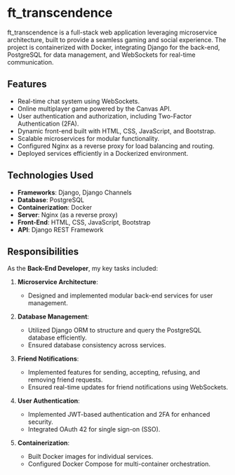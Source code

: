 # ft_transcendence

ft_transcendence is a full-stack web application leveraging microservice architecture, built to provide a seamless gaming and social experience. The project is containerized with Docker, integrating Django for the back-end, PostgreSQL for data management, and WebSockets for real-time communication.

## Features
- Real-time chat system using WebSockets.
- Online multiplayer game powered by the Canvas API.
- User authentication and authorization, including Two-Factor Authentication (2FA).
- Dynamic front-end built with HTML, CSS, JavaScript, and Bootstrap.
- Scalable microservices for modular functionality.
- Configured Nginx as a reverse proxy for load balancing and routing.
- Deployed services efficiently in a Dockerized environment.

## Technologies Used
- **Frameworks**: Django, Django Channels
- **Database**: PostgreSQL
- **Containerization**: Docker
- **Server**: Nginx (as a reverse proxy)
- **Front-End**: HTML, CSS, JavaScript, Bootstrap
- **API**: Django REST Framework

## Responsibilities
As the **Back-End Developer**, my key tasks included:
1. **Microservice Architecture**:
   - Designed and implemented modular back-end services for user management.

2. **Database Management**:
   - Utilized Django ORM to structure and query the PostgreSQL database efficiently.
   - Ensured database consistency across services.

3. **Friend Notifications**:
   - Implemented features for sending, accepting, refusing, and removing friend requests.
   - Ensured real-time updates for friend notifications using WebSockets.

4. **User Authentication**:
   - Implemented JWT-based authentication and 2FA for enhanced security.
   - Integrated OAuth 42 for single sign-on (SSO).

5. **Containerization**:
   - Built Docker images for individual services.
   - Configured Docker Compose for multi-container orchestration.
